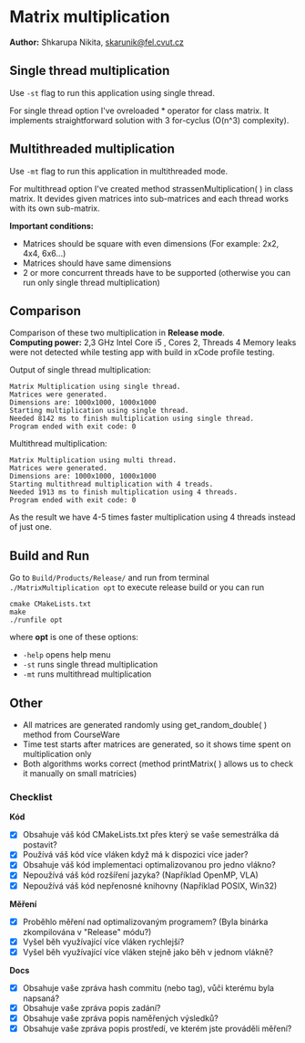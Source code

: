 # Matrix multiplication

**Author:** Shkarupa Nikita, skarunik@fel.cvut.cz

## Single thread multiplication

Use  `-st` flag to run this application using single thread. 

For single thread option I've ovreloaded * operator for class matrix. It implements straightforward solution with 3 for-cyclus  (O(n^3) complexity). 

## Multithreaded multiplication

Use `-mt` flag to run this application in multithreaded mode. 

For multithread option I've created method strassenMultiplication( ) in class matrix. It devides given matrices into sub-matrices and each thread works with its own sub-matrix.

**Important conditions:**  

* Matrices should be square with even dimensions (For example: 2x2, 4x4, 6x6...)
* Matrices should have same dimensions
* 2 or more concurrent threads have to be supported (otherwise you can run only single thread multiplication)

## Comparison

Comparison of these two multiplication in **Release mode**.  
**Computing power:** 2,3 GHz Intel Core i5 , Cores 2, Threads 4
Memory leaks were not detected while testing app with build in xCode profile testing.

Output of single thread multiplication:

```
Matrix Multiplication using single thread.
Matrices were generated.
Dimensions are: 1000x1000, 1000x1000
Starting multiplication using single thread.
Needed 8142 ms to finish multiplication using single thread.
Program ended with exit code: 0
```

Multithread multiplication:

```
Matrix Multiplication using multi thread.
Matrices were generated.
Dimensions are: 1000x1000, 1000x1000
Starting multithread multiplication with 4 treads.
Needed 1913 ms to finish multiplication using 4 threads.
Program ended with exit code: 0
```

As the result we have 4-5 times faster multiplication using 4 threads instead of just one. 

## Build and Run

Go to `Build/Products/Release/` and run from terminal `./MatrixMultiplication opt` to execute release build or you can run

```
cmake CMakeLists.txt
make
./runfile opt
```

 where **opt** is one of these options:
 
* `-help` opens help menu  
* `-st` runs single thread multiplication  
* `-mt` runs multithread multiplication  

## Other

* All matrices are generated randomly using get_random_double( ) method from CourseWare
* Time test starts after matrices are generated, so it shows time spent on multiplication only
* Both algorithms works correct (method printMatrix( ) allows us to check it manually on small matricies)

### Checklist

**Kód**
- [x] Obsahuje váš kód CMakeLists.txt přes který se vaše semestrálka dá postavit?
- [x] Používá váš kód více vláken když má k dispozici více jader?
- [x] Obsahuje váš kód implementaci optimalizovanou pro jedno vlákno?
- [x] Nepoužívá váš kód rozšíření jazyka? (Například OpenMP, VLA)
- [x] Nepoužívá váš kód nepřenosné knihovny (Například POSIX, Win32)

**Měření**
- [x] Proběhlo měření nad optimalizovaným programem? (Byla binárka zkompilována v "Release" módu?)
- [x] Vyšel běh využívající více vláken rychlejší?
- [x] Vyšel běh využívající více vláken stejně jako běh v jednom vlákně?

**Docs**
- [x] Obsahuje vaše zpráva hash commitu (nebo tag), vůči kterému byla napsaná?
- [x] Obsahuje vaše zpráva popis zadání?
- [x] Obsahuje vaše zpráva popis naměřených výsledků?
- [x] Obsahuje vaše zpráva popis prostředí, ve kterém jste prováděli měření?
